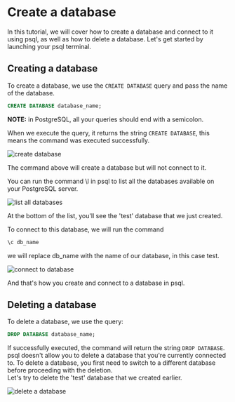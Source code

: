 # Create a database

In this tutorial, we will cover how to create a database and connect to it using psql, as well as how to delete a database. Let's get started by launching your psql terminal.

## Creating a database

To create a database, we use the `CREATE DATABASE` query and pass the name of the database.

```sql
CREATE DATABASE database_name;
```

**NOTE:** in PostgreSQL, all your queries should end with a semicolon.

When we execute the query, it returns the string `CREATE DATABASE`, this means the command was executed successfully.

![create database](create-database.png)

The command above will create a database but will not connect to it.

You can run the command \l in psql to list all the databases available on your PostgreSQL server.

![list all databases](list-databases.png)

At the bottom of the list, you'll see the 'test' database that we just created.

To connect to this database, we will run the command

```sql
\c db_name
```

we will replace db_name with the name of our database, in this case test.

![connect to database](connect-to-database.png)

And that's how you create and connect to a database in psql.

## Deleting a database

To delete a database, we use the query:

```sql
DROP DATABASE database_name;
```

If successfully executed, the command will return the string `DROP DATABASE`.  
psql doesn't allow you to delete a database that you're currently connected to.
To delete a database, you first need to switch to a different database before proceeding with the deletion.  
Let's try to delete the 'test' database that we created earlier.

![delete a database](delete-database.png)
